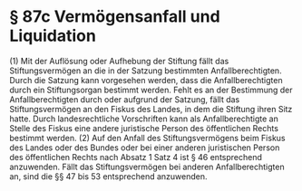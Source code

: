 # § 87c Vermögensanfall und Liquidation
(1) Mit der Auflösung oder Aufhebung der Stiftung fällt das Stiftungsvermögen an die in der Satzung bestimmten Anfallberechtigten. Durch die Satzung kann vorgesehen werden, dass die Anfallberechtigten durch ein Stiftungsorgan bestimmt werden. Fehlt es an der Bestimmung der Anfallberechtigten durch oder aufgrund der Satzung, fällt das Stiftungsvermögen an den Fiskus des Landes, in dem die Stiftung ihren Sitz hatte. Durch landesrechtliche Vorschriften kann als Anfallberechtigte an Stelle des Fiskus eine andere juristische Person des öffentlichen Rechts bestimmt werden.
(2) Auf den Anfall des Stiftungsvermögens beim Fiskus des Landes oder des Bundes oder bei einer anderen juristischen Person des öffentlichen Rechts nach Absatz 1 Satz 4 ist § 46 entsprechend anzuwenden. Fällt das Stiftungsvermögen bei anderen Anfallberechtigten an, sind die §§ 47 bis 53 entsprechend anzuwenden.